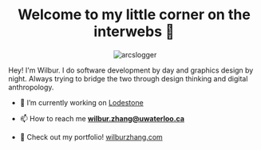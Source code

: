 <h1 align="center"> Welcome to my little corner on the interwebs 🌱</h1>

<p align="center">&nbsp;<img align="center" src="https://github-readme-stats.vercel.app/api?username=arcslogger&show_icons=true&theme=merko&locale=en" alt="arcslogger" /></p>

Hey! I'm Wilbur. I do software development by day and graphics design by night. Always trying to bridge the two through design thinking and digital anthropology.

- 🔭 I’m currently working on [Lodestone](https://github.com/Lodestone-Team/dashboard)

- 📫 How to reach me **wilbur.zhang@uwaterloo.ca**

- 🎨 Check out my portfolio! [wilburzhang.com](https://wilburzhang.com/)





